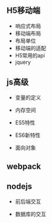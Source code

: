 ## H5移动端

- 响应式布局
- 移动端布局
- 布局单位
- 移动端的适配
- H5常用的api
- jquery

## js高级

- 变量的定义
- 内存空间
- ES5特性
- ES6新特性

- 面向对象

## webpack

## nodejs

- 前后端交互

- 数据库的交互